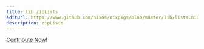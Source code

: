 ```yaml
---
title: lib.zipLists
editUrl: https://www.github.com/nixos/nixpkgs/blob/master/lib/lists.nix#L615C5
description: zipLists
---
```


<a href="https://www.github.com/nixos/nixpkgs/blob/master/lib/lists.nix#L615C5">Contribute Now!</a>
